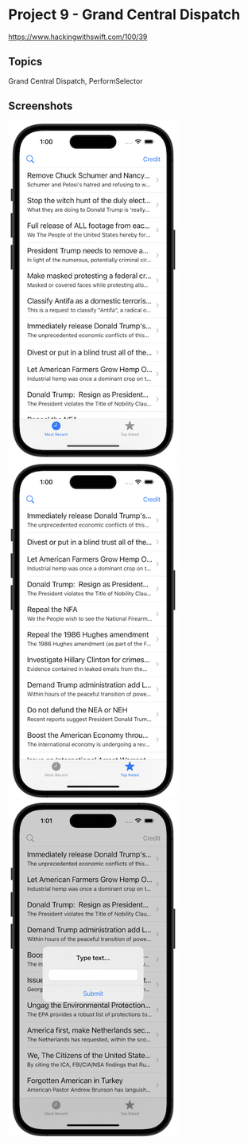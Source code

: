 # Project 9 - Grand Central Dispatch

https://www.hackingwithswift.com/100/39

## Topics

Grand Central Dispatch, PerformSelector

## Screenshots

![screenshot1](screenshots/screen01.png)
![screenshot1](screenshots/screen02.png)
![screenshot1](screenshots/screen03.png)
